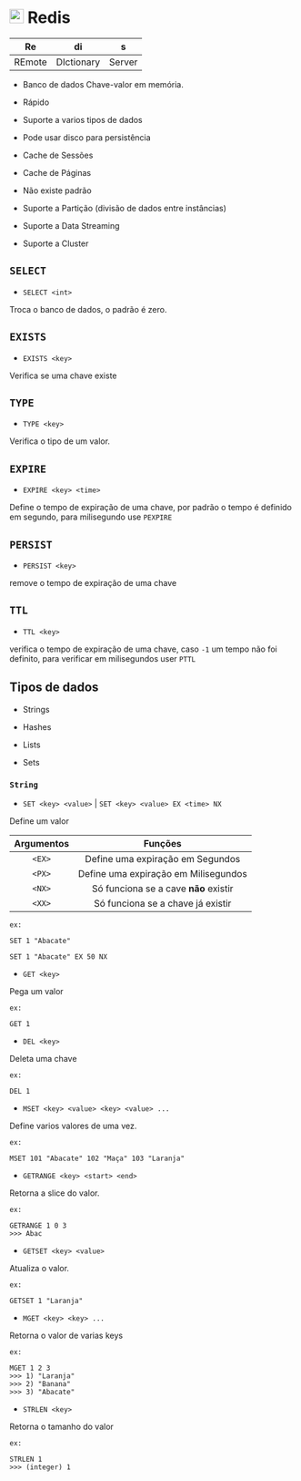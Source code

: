 # <img src="https://cdn.jsdelivr.net/gh/devicons/devicon/icons/redis/redis-original.svg" width="25px"> Redis

|Re|di|s|
|:---:|:---:|:---:|
|REmote|DIctionary|Server|

- Banco de dados Chave-valor em memória.

- Rápido

- Suporte a varios tipos de dados

- Pode usar disco para persistência

- Cache de Sessões

- Cache de Páginas

- Não existe padrão

- Suporte a Partição (divisão de dados entre instâncias)

- Suporte a Data Streaming

- Suporte a Cluster

## `SELECT`

- `SELECT <int>`

Troca o banco de dados, o padrão é zero.

## `EXISTS`

- `EXISTS <key>`

Verifica se uma chave existe

## `TYPE`

- `TYPE <key>`

Verifica o tipo de um valor.

## `EXPIRE`

- `EXPIRE <key> <time>`

Define o tempo de expiração de uma chave, por padrão o tempo é definido em segundo, para milisegundo use `PEXPIRE`

## `PERSIST`

- `PERSIST <key>`

remove o tempo de expiração de uma chave

## `TTL`

- `TTL <key>`

verifica o tempo de expiração de uma chave, caso `-1` um tempo não foi definito, para verificar em milisegundos user `PTTL`

## Tipos de dados

- Strings

- Hashes

- Lists

- Sets

### `String`

- `SET <key> <value>` | `SET <key> <value> EX <time> NX`

Define um valor

|Argumentos|Funções|
|:---:|:---:|
|`<EX>`|Define uma expiração em Segundos|
|`<PX>`|Define uma expiração em Milisegundos|
|`<NX>`|Só funciona se a cave **não** existir|
|`<XX>`|Só funciona se a chave já existir|

`ex:`

```shell
SET 1 "Abacate"
```

```shell
SET 1 "Abacate" EX 50 NX
```

- `GET <key>`

Pega um valor


`ex:`

```shell
GET 1
```

- `DEL <key>`

Deleta uma chave

`ex:`

```shell
DEL 1
```

- `MSET <key> <value> <key> <value> ...`

Define varios valores de uma vez.

`ex:`

```shell
MSET 101 "Abacate" 102 "Maça" 103 "Laranja"
```

- `GETRANGE <key> <start> <end>`

Retorna a slice do valor.

`ex:`

```shell
GETRANGE 1 0 3
>>> Abac
```

- `GETSET <key> <value>`

Atualiza o valor.

`ex:`

```shell
GETSET 1 "Laranja"
```

- `MGET <key> <key> ...`

Retorna o valor de varias keys

`ex:`

```shell
MGET 1 2 3
>>> 1) "Laranja"
>>> 2) "Banana"
>>> 3) "Abacate"
```

- `STRLEN <key>`

Retorna o tamanho do valor

`ex:`

```shell
STRLEN 1
>>> (integer) 1
```